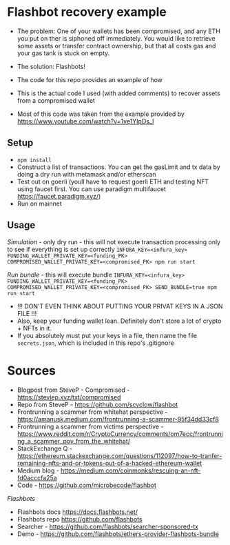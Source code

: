 # Flashbot recovery example
- The problem: One of your wallets has been compromised, and any ETH you put on ther is siphoned off immediately. You would like to retrieve some assets or transfer contract ownership, but that all costs gas and your gas tank is stuck on empty.
- The solution: Flashbots!
- The code for this repo provides an example of how

- This is the actual code I used (with added comments) to recover assets from a compromised wallet
- Most of this code was taken from the example provided by https://www.youtube.com/watch?v=1ve1YIpDs_I

## Setup
- `npm install`
- Construct a list of transactions. You can get the gasLimit and tx data by doing a dry run with metamask and/or etherscan
- Test out on goerli (youll have to request goerli ETH and testing NFT using faucet first. You can use paradigm multifaucet https://faucet.paradigm.xyz/)
- Run on mainnet

## Usage
*Simulation* - only dry run - this will not execute transaction processing only to see if everything is set up correctly
`INFURA_KEY=<infura_key> FUNDING_WALLET_PRIVATE_KEY=<funding_PK> COMPROMISED_WALLET_PRIVATE_KEY=<compromised_PK> npm run start`

*Run bundle* - this will execute bundle
`INFURA_KEY=<infura_key> FUNDING_WALLET_PRIVATE_KEY=<funding_PK> COMPROMISED_WALLET_PRIVATE_KEY=<compromised_PK> SEND_BUNDLE=true npm run start`

- !!! DON'T EVEN THINK ABOUT PUTTING YOUR PRIVAT KEYS IN A JSON FILE !!!
- Also, keep your funding wallet lean. Definitely don't store a lot of crypto + NFTs in it.
- If you absolutely must put your keys in a file, then name the file `secrets.json`, which is included in this repo's .gitignore


# Sources
- Blogpost from SteveP - Compromised - https://steviep.xyz/txt/compromised
- Repo from SteveP - https://github.com/scyclow/flashbot
- Frontrunning a scammer from whitehat perspective - https://amanusk.medium.com/frontrunning-a-scammer-95f34dd33cf8
- Frontrunning a scammer from victims perspective - https://www.reddit.com/r/CryptoCurrency/comments/om7ecc/frontrunning_a_scammer_pov_from_the_whitehat/
- StackExchange Q - https://ethereum.stackexchange.com/questions/112097/how-to-tranfer-remaining-nfts-and-or-tokens-out-of-a-hacked-ethereum-wallet
- Medium blog - https://medium.com/coinmonks/rescuing-an-nft-fd0acccfa25a
- Code - https://github.com/microbecode/flashbot

*Flashbots*
- Flashbots docs https://docs.flashbots.net/
- Flashbots repo https://github.com/flashbots
- Searcher - https://github.com/flashbots/searcher-sponsored-tx
- Demo - https://github.com/flashbots/ethers-provider-flashbots-bundle

